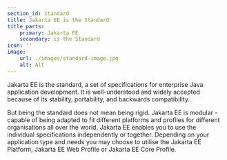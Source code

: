 ```yaml
---
section_id: standard
title: Jakarta EE is the Standard
title_parts:
    primary: Jakarta EE
    secondary: is the Standard
icon: ''
image:
    url: ./images/standard-image.jpg
    alt: Alt
---
```


Jakarta EE is the standard, a set of specifications for enterprise Java application development. It is well-understood and widely accepted because of its stability, portability, and backwards compatibility.

But being the standard does not mean being rigid. Jakarta EE is modular - capable of being adapted to fit different platforms and profiles for different organisations all over the world. Jakarta EE enables you to use the individual specifications independently or together.  Depending on your application type and needs you may choose to utilise the Jakarta EE Platform, Jakarta EE Web Profile or Jakarta EE Core Profile.

